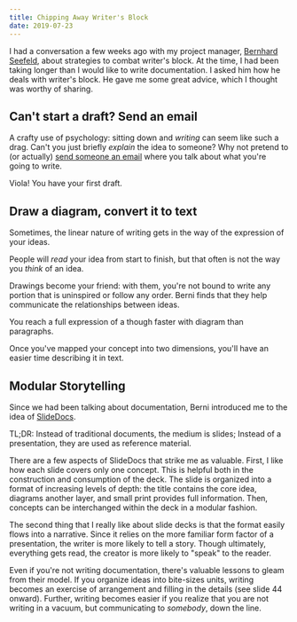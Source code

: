 ```yaml
---
title: Chipping Away Writer's Block
date: 2019-07-23
---
```


I had a conversation a few weeks ago with my project manager, [Bernhard Seefeld](https://github.com/seefeldb), about 
strategies to combat writer's block. At the time, I had been taking longer than I would like to write documentation. 
I asked him how he deals with writer's block. He gave me some great advice, which I thought was worthy of sharing. 


## Can't start a draft? Send an email 

A crafty use of psychology: sitting down and *writing* can seem like such a drag. Can't you just briefly *explain* the 
idea to someone?  Why not pretend to (or actually) [send someone an email](/emails/) where you talk about what you're going to 
write.

Viola! You have your first draft.


## Draw a diagram, convert it to text 

Sometimes, the linear nature of writing gets in the way of the expression of your ideas. 

People will *read* your idea from start to finish, but that often is not the way you *think* of an idea.

Drawings become your friend: with them, you're not bound to write any portion that is uninspired or follow any 
order. Berni finds that they help communicate the relationships between ideas.

You reach a full expression of a though faster with diagram than paragraphs. 

Once you've mapped your concept into two dimensions, you'll have an easier time describing it in text.


## Modular Storytelling

Since we had been talking about documentation, Berni introduced me to the idea of 
[SlideDocs](https://www.duarte.com/slidedocs/). 

TL;DR: Instead of traditional documents, the medium is slides; Instead of a presentation, they are used as reference 
material.

There are a few aspects of SlideDocs that strike me as valuable. First, I like how each slide covers only one concept. 
This is helpful both in the construction and consumption of the deck. The slide is organized into a format of 
increasing levels of depth: the title contains the core idea, diagrams another layer, and small print provides full 
information. Then, concepts can be interchanged within the deck in a modular fashion.

The second thing that I really like about slide decks is that the format easily flows into a narrative. Since it relies 
on the more familiar form factor of a presentation, the writer is more likely to tell a story. Though ultimately, 
everything gets read, the creator is more likely to "speak" to the reader.

Even if you're not writing documentation, there's valuable lessons to gleam from their model. If you organize ideas 
into bite-sizes units, writing becomes an exercise of arrangement and filling in the details (see slide 44 onward). 
Further, writing becomes easier if you realize that you are not writing in a vacuum, but communicating to *somebody*,
down the line.



